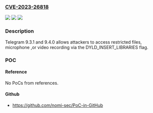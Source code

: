 ### [CVE-2023-26818](https://cve.mitre.org/cgi-bin/cvename.cgi?name=CVE-2023-26818)
![](https://img.shields.io/static/v1?label=Product&message=n%2Fa&color=blue)
![](https://img.shields.io/static/v1?label=Version&message=n%2Fa&color=blue)
![](https://img.shields.io/static/v1?label=Vulnerability&message=n%2Fa&color=brighgreen)

### Description

Telegram 9.3.1 and 9.4.0 allows attackers to access restricted files, microphone ,or video recording via the DYLD_INSERT_LIBRARIES flag.

### POC

#### Reference
No PoCs from references.

#### Github
- https://github.com/nomi-sec/PoC-in-GitHub

